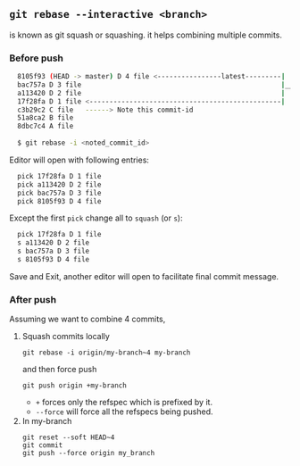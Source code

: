 ## ```git rebase --interactive <branch>```
is known as git squash or squashing. it helps combining multiple commits. 
### Before push
```bash
  8105f93 (HEAD -> master) D 4 file <----------------latest---------|
  bac757a D 3 file                                                  |_____ To be joined
  a113420 D 2 file                                                  |
  17f28fa D 1 file <------------------------------------------------|
  c3b29c2 C file   ------> Note this commit-id                                                 
  51a8ca2 B file
  8dbc7c4 A file
  
  $ git rebase -i <noted_commit_id>
```
Editor will open with following entries:
```bash
  pick 17f28fa D 1 file
  pick a113420 D 2 file
  pick bac757a D 3 file
  pick 8105f93 D 4 file
```
Except the first ```pick``` change all to ```squash``` (or ```s```):
```bash
  pick 17f28fa D 1 file
  s a113420 D 2 file
  s bac757a D 3 file
  s 8105f93 D 4 file
```
Save and Exit, another editor will open to facilitate final commit message.
### After push
Assuming we want to combine 4 commits,
1. Squash commits locally
   ```
   git rebase -i origin/my-branch~4 my-branch
   ```
   and then force push
   ```
   git push origin +my-branch
   ```
   - ```+``` forces only the refspec which is prefixed by it.
   - ```--force``` will force all the refspecs being pushed.
1. In my-branch
   ```
   git reset --soft HEAD~4
   git commit
   git push --force origin my_branch
   ```
